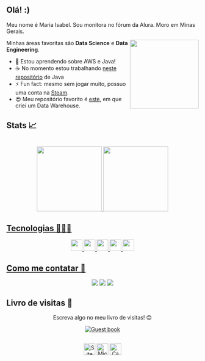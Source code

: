 ## Olá! :)

Meu nome é Maria Isabel. Sou monitora no fórum da Alura. Moro em Minas Gerais.

<div>
  <img align="right" width="180px" src="https://media.tenor.com/5tbq0N93XmgAAAAC/neko-atsume.gif"/>
</div>

Minhas áreas favoritas são **Data Science** e **Data Engineering**. 

- 🌱 Estou aprendendo sobre AWS e Java!
- ☕ No momento estou trabalhando [neste repositório](https://github.com/mariaiteixeira/java-1) de Java
- ⚡ Fun fact: mesmo sem jogar muito, possuo uma conta na [Steam](https://steamcommunity.com/id/bvdk/).
- 😍 Meu repositório favorito é [este](https://github.com/mariaiteixeira/dw_sucos), em que criei um Data Warehouse.


## Stats 📈
<div align="center" style="display: inline_block"><br>
<a href="https://github.com/mariaiteixeira">
<img height="170em" src="https://github-readme-stats.vercel.app/api?username=mariaiteixeira&show_icons=true&theme=neon&include_all_commits=true&count_private=true"/>
  
<a href="https://github.com/mariaiteixeira">
<img height="170em" src="https://github-readme-stats.vercel.app/api/top-langs/?username=mariaiteixeira&hide=html&layout=compact&theme=neon">
</div>

## Tecnologias 👩🏻‍💻
<div align="center">
  
<img height="30em" src="https://camo.githubusercontent.com/42acc7ee3a18313a065e672e0835729edf3361dedb045d6c3cf8821fe30a1c2d/68747470733a2f2f696d672e736869656c64732e696f2f7374617469632f76313f7374796c653d666f722d7468652d6261646765266d6573736167653d47697426636f6c6f723d463035303332266c6f676f3d476974266c6f676f436f6c6f723d464646464646266c6162656c3d"/>
<img height="30" src="https://camo.githubusercontent.com/00c24d03159a604567a77fd6cf85557ff493b65ae9862564c807bf64b8febbc9/68747470733a2f2f696d672e736869656c64732e696f2f7374617469632f76313f7374796c653d666f722d7468652d6261646765266d6573736167653d4d6963726f736f66742b53514c2b53657276657226636f6c6f723d434332393237266c6f676f3d4d6963726f736f66742b53514c2b536572766572266c6f676f436f6c6f723d464646464646266c6162656c3d"/>
<img height="30" src="https://camo.githubusercontent.com/3df944c2b99f86f1361df72285183e890f11c52d36dfcd3c2844c6823c823fc1/68747470733a2f2f696d672e736869656c64732e696f2f7374617469632f76313f7374796c653d666f722d7468652d6261646765266d6573736167653d507974686f6e26636f6c6f723d333737364142266c6f676f3d507974686f6e266c6f676f436f6c6f723d464646464646266c6162656c3d"/>
<img height="30" src="https://camo.githubusercontent.com/2078e7287978ebe587dd3517ac7dd326aa4bab859e142796684b0dace97db935/68747470733a2f2f696d672e736869656c64732e696f2f7374617469632f76313f7374796c653d666f722d7468652d6261646765266d6573736167653d5226636f6c6f723d323736444333266c6f676f3d52266c6f676f436f6c6f723d464646464646266c6162656c3d"/>
<img height="30" src="https://camo.githubusercontent.com/fd60f44029161b7287b32f4986ef98f1caa6705355d8df6d14db7de0b50a89ba/68747470733a2f2f696d672e736869656c64732e696f2f7374617469632f76313f7374796c653d666f722d7468652d6261646765266d6573736167653d56697375616c2b53747564696f26636f6c6f723d354332443931266c6f676f3d56697375616c2b53747564696f266c6f676f436f6c6f723d464646464646266c6162656c3d"/>
  
</div>  
  
## Como me contatar 🤔
 <div align="center">
    <a href="https://cursos.alura.com.br/user/mariaiteixeira" target"=_blank"><img src="https://img.shields.io/badge/-Alura-darkblue?style=for-the-badge&logo=Alura&logoColor=white" target="_blank"></a>
    <a href="mailto:mipt1612@gmail.com" target"=_blank"><img src="https://camo.githubusercontent.com/b070a7f6855dbf52729ec83a928c93e728f5245e24123a6547912acea3753899/68747470733a2f2f696d672e736869656c64732e696f2f7374617469632f76313f7374796c653d666f722d7468652d6261646765266d6573736167653d476d61696c26636f6c6f723d454134333335266c6f676f3d476d61696c266c6f676f436f6c6f723d464646464646266c6162656c3d"/></a>
    <a href="https://www.linkedin.com/in/mariaiteixeira/" target="_blank"><img src="https://img.shields.io/badge/-LinkedIn-%230077B5?style=for-the-badge&logo=linkedin&logoColor=white" target="_blank"></a>
   <p><p>
</div>

## Livro de visitas 💌
<div align="center">
<p>Escreva algo no meu livro de visitas! 😊 </p>
<a href="https://github.com/mariaiteixeira/mariaiteixeira/issues"><img src="https://github.com/fnky/fnky/raw/fnky/img/guestbook.gif" alt="Guest book" align="center"></a>
</div>

##
<div align="center">
<img src="https://raw.githubusercontent.com/BrunnerLivio/brunnerlivio/master/images/notepad.gif" alt="Site created with Notepad" height="30"/>
<img src="https://raw.githubusercontent.com/BrunnerLivio/brunnerlivio/master/images/ie_logo.gif" alt="Microsoft Internet Explorer" height="30"/>
<img src="https://raw.githubusercontent.com/BrunnerLivio/brunnerlivio/master/images/noframes.gif" alt="Campaign against FRAMES" height="30"/>
</div>
